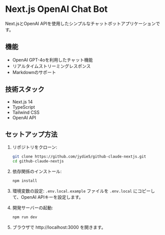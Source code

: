 # Next.js OpenAI Chat Bot

Next.jsとOpenAI APIを使用したシンプルなチャットボットアプリケーションです。

## 機能

- OpenAI GPT-4oを利用したチャット機能
- リアルタイムストリーミングレスポンス
- Markdownのサポート

## 技術スタック

- Next.js 14
- TypeScript
- Tailwind CSS
- OpenAI API

## セットアップ方法

1. リポジトリをクローン:
   ```bash
   git clone https://github.com/jydie5/github-claude-nextjs.git
   cd github-claude-nextjs
   ```

2. 依存関係のインストール:
   ```bash
   npm install
   ```

3. 環境変数の設定:
   `.env.local.example` ファイルを `.env.local` にコピーして、OpenAI APIキーを設定します。

4. 開発サーバーの起動:
   ```bash
   npm run dev
   ```

5. ブラウザで http://localhost:3000 を開きます。
